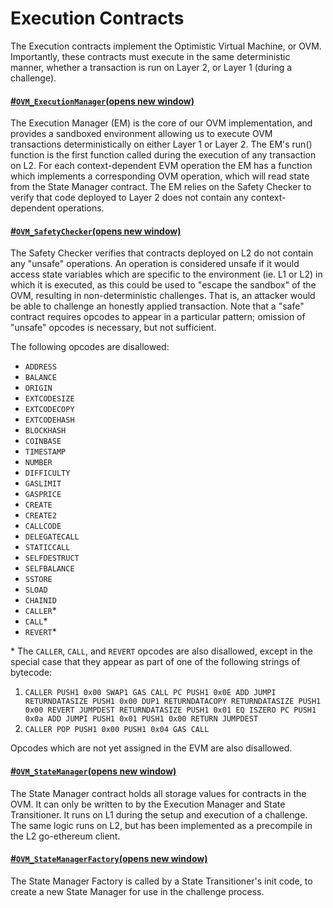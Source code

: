 # Execution Contracts

The Execution contracts implement the Optimistic Virtual Machine, or OVM. Importantly, these contracts must execute in the same deterministic manner, whether a transaction is run on Layer 2, or Layer 1 \(during a challenge\).

#### [\#](https://community.optimism.io/docs/protocol/protocol.html#ovm-executionmanager)[`OVM_ExecutionManager`\(opens new window\)](https://github.com/omgnetwork/optimism/blob/develop/packages/contracts/contracts/optimistic-ethereum/OVM/execution/OVM_ExecutionManager.sol) <a id="ovm-executionmanager"></a>

The Execution Manager \(EM\) is the core of our OVM implementation, and provides a sandboxed environment allowing us to execute OVM transactions deterministically on either Layer 1 or Layer 2. The EM's run\(\) function is the first function called during the execution of any transaction on L2. For each context-dependent EVM operation the EM has a function which implements a corresponding OVM operation, which will read state from the State Manager contract. The EM relies on the Safety Checker to verify that code deployed to Layer 2 does not contain any context-dependent operations.

#### [\#](https://community.optimism.io/docs/protocol/protocol.html#ovm-safetychecker)[`OVM_SafetyChecker`\(opens new window\)](https://github.com/omgnetwork/optimism/blob/develop/packages/contracts/contracts/optimistic-ethereum/OVM/execution/OVM_SafetyChecker.sol) <a id="ovm-safetychecker"></a>

The Safety Checker verifies that contracts deployed on L2 do not contain any "unsafe" operations. An operation is considered unsafe if it would access state variables which are specific to the environment \(ie. L1 or L2\) in which it is executed, as this could be used to "escape the sandbox" of the OVM, resulting in non-deterministic challenges. That is, an attacker would be able to challenge an honestly applied transaction. Note that a "safe" contract requires opcodes to appear in a particular pattern; omission of "unsafe" opcodes is necessary, but not sufficient.

The following opcodes are disallowed:

* `ADDRESS`
* `BALANCE`
* `ORIGIN`
* `EXTCODESIZE`
* `EXTCODECOPY`
* `EXTCODEHASH`
* `BLOCKHASH`
* `COINBASE`
* `TIMESTAMP`
* `NUMBER`
* `DIFFICULTY`
* `GASLIMIT`
* `GASPRICE`
* `CREATE`
* `CREATE2`
* `CALLCODE`
* `DELEGATECALL`
* `STATICCALL`
* `SELFDESTRUCT`
* `SELFBALANCE`
* `SSTORE`
* `SLOAD`
* `CHAINID`
* `CALLER`\*
* `CALL`\*
* `REVERT`\*

\* The `CALLER`, `CALL`, and `REVERT` opcodes are also disallowed, except in the special case that they appear as part of one of the following strings of bytecode:

1. `CALLER PUSH1 0x00 SWAP1 GAS CALL PC PUSH1 0x0E ADD JUMPI RETURNDATASIZE PUSH1 0x00 DUP1 RETURNDATACOPY RETURNDATASIZE PUSH1 0x00 REVERT JUMPDEST RETURNDATASIZE PUSH1 0x01 EQ ISZERO PC PUSH1 0x0a ADD JUMPI PUSH1 0x01 PUSH1 0x00 RETURN JUMPDEST`
2. `CALLER POP PUSH1 0x00 PUSH1 0x04 GAS CALL`

Opcodes which are not yet assigned in the EVM are also disallowed.

#### [\#](https://community.optimism.io/docs/protocol/protocol.html#ovm-statemanager)[`OVM_StateManager`\(opens new window\)](https://github.com/omgnetwork/optimism/blob/develop/packages/contracts/contracts/optimistic-ethereum/OVM/execution/OVM_StateManager.sol) <a id="ovm-statemanager"></a>

The State Manager contract holds all storage values for contracts in the OVM. It can only be written to by the Execution Manager and State Transitioner. It runs on L1 during the setup and execution of a challenge. The same logic runs on L2, but has been implemented as a precompile in the L2 go-ethereum client.

#### [\#](https://community.optimism.io/docs/protocol/protocol.html#ovm-statemanagerfactory)[`OVM_StateManagerFactory`\(opens new window\)](https://github.com/omgnetwork/optimism/blob/develop/packages/contracts/contracts/optimistic-ethereum/OVM/execution/OVM_StateManagerFactory.sol) <a id="ovm-statemanagerfactory"></a>

The State Manager Factory is called by a State Transitioner's init code, to create a new State Manager for use in the challenge process.

